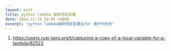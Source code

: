 ```yaml
---
layout: post
title: python lambda 捕获局部变量
date: 2024-11-18 16:05 +0800
excerpt: "python lambda捕获局部变量在for 循环中的坑"
---
```


1. https://users.rust-lang.org/t/capturing-a-copy-of-a-local-variable-for-a-lambda/82522 